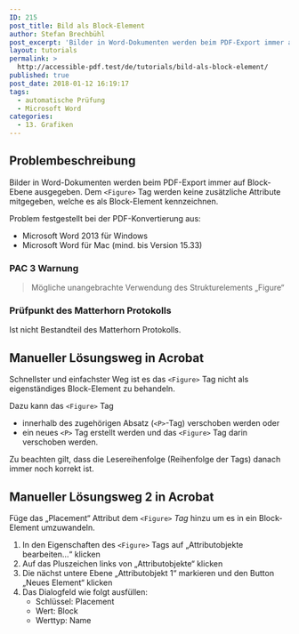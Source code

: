```yaml
---
ID: 215
post_title: Bild als Block-Element
author: Stefan Brechbühl
post_excerpt: 'Bilder in Word-Dokumenten werden beim PDF-Export immer auf Block-Ebene ausgegeben. Dem &lt;Figure&gt; Tag werden keine zusätzliche Attribute mitgegeben, welche es als Block-Element kennzeichnen.'
layout: tutorials
permalink: >
  http://accessible-pdf.test/de/tutorials/bild-als-block-element/
published: true
post_date: 2018-01-12 16:19:17
tags:
  - automatische Prüfung
  - Microsoft Word
categories:
  - 13. Grafiken
---
```

## Problembeschreibung

Bilder in Word-Dokumenten werden beim PDF-Export immer auf Block-Ebene ausgegeben. Dem `<Figure>` Tag werden keine zusätzliche Attribute mitgegeben, welche es als Block-Element kennzeichnen.

Problem festgestellt bei der PDF-Konvertierung aus:

*   Microsoft Word 2013 für Windows
*   Microsoft Word für Mac (mind. bis Version 15.33)

### PAC 3 Warnung

> Mögliche unangebrachte Verwendung des Strukturelements „Figure“

### Prüfpunkt des Matterhorn Protokolls

Ist nicht Bestandteil des Matterhorn Protokolls.

## Manueller Lösungsweg in Acrobat

Schnellster und einfachster Weg ist es das `<Figure>` Tag nicht als eigenständiges Block-Element zu behandeln.

Dazu kann das `<Figure>` Tag

*   innerhalb des zugehörigen Absatz (`<P>`-Tag) verschoben werden oder
*   ein neues `<P>` Tag erstellt werden und das `<Figure>` Tag darin verschoben werden.

Zu beachten gilt, dass die Lesereihenfolge (Reihenfolge der Tags) danach immer noch korrekt ist.

## Manueller Lösungsweg 2 in Acrobat

Füge das „Placement“ Attribut dem `<Figure>` *Tag* hinzu um es in ein Block-Element umzuwandeln.

1.  In den Eigenschaften des `<Figure>` Tags auf „Attributobjekte bearbeiten…“ klicken
2.  Auf das Pluszeichen links von „Attributobjekte“ klicken
3.  Die nächst untere Ebene „Attributobjekt 1“ markieren und den Button „Neues Element“ klicken
4.  Das Dialogfeld wie folgt ausfüllen: 
    *   Schlüssel: Placement
    *   Wert: Block
    *   Werttyp: Name